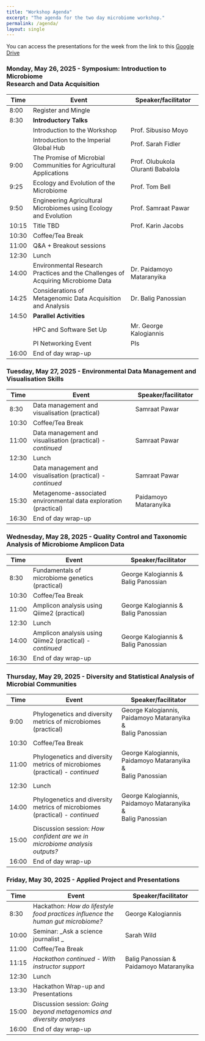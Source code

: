 ```yaml
---
title: "Workshop Agenda"
excerpt: "The agenda for the two day microbiome workshop."
permalink: /agenda/
layout: single
---
```


You can access the presentations for the week from the link to this [Google Drive](https://drive.google.com/drive/folders/111oonoSc12wz-jm6id99FmZw9lvSU_tW?usp=sharing)

### Monday, May 26, 2025 - Symposium: Introduction to Microbiome <br> Research and Data Acquisition

| Time  | Event                                                                                 | Speaker/facilitator               | 
|-------|---------------------------------------------------------------------------------------|-----------------------------------| 
| 8:00  | Register and Mingle                                                                   |                                   |
| 8:30  | **Introductory Talks**                                                                |                                   |
|       | Introduction to the Workshop                                                          | Prof. Sibusiso Moyo               |
|       | Introduction to the Imperial Global Hub                                              | Prof. Sarah Fidler                |
| 9:00  | The Promise of Microbial Communities for Agricultural Applications                    | Prof. Olubukola Oluranti Babalola |
| 9:25  | Ecology and Evolution of the Microbiome                                               | Prof. Tom Bell                    |
| 9:50  | Engineering Agricultural Microbiomes using Ecology and Evolution                      | Prof. Samraat Pawar               |
| 10:15 | Title TBD                                                                             | Prof. Karin Jacobs                |
| 10:30 | Coffee/Tea Break                                                                      |                                   |
| 11:00 | Q&A + Breakout sessions                                                               |                                   |
| 12:30 | Lunch                                                                                 |                                   |
| 14:00 | Environmental Research Practices and the Challenges of Acquiring Microbiome Data      | Dr. Paidamoyo Mataranyika         |
| 14:25 | Considerations of Metagenomic Data Acquisition and Analysis                           | Dr. Balig Panossian               |
| 14:50 | **Parallel Activities**                                                               |                                   |
|       | HPC and Software Set Up                                                               | Mr. George Kalogiannis            |
|       | PI Networking Event                                                                   | PIs                               |
| 16:00 | End of day wrap-up                                                                    |                                   | 


### Tuesday, May 27, 2025 - Environmental Data Management and Visualisation Skills

| Time  | Event                                                            | Speaker/facilitator    | 
|-------|------------------------------------------------------------------|------------------------| 
| 8:30  | Data management and visualisation (practical)                    | Samraat Pawar          |
| 10:30 | Coffee/Tea Break                                                 |                        |
| 11:00 | Data management and visualisation (practical) - _continued_      | Samraat Pawar          |
| 12:30 | Lunch                                                            |                        |
| 14:00 | Data management and visualisation (practical) - _continued_      | Samraat Pawar          |
| 15:30 | Metagenome-associated environmental data exploration (practical) | Paidamoyo Mataranyika  |
| 16:30 | End of day wrap-up                                               |                        | 



### Wednesday, May 28, 2025 - Quality Control and Taxonomic <br> Analysis of Microbiome Amplicon Data

| Time  | Event                                                       | Speaker/facilitator                   | 
|-------|-------------------------------------------------------------|---------------------------------------| 
| 8:30  | Fundamentals of microbiome genetics (practical)             | George Kalogiannis & Balig Panossian  |
| 10:30 | Coffee/Tea Break                                            |                                       |
| 11:00 | Amplicon analysis using Qiime2 (practical)                  | George Kalogiannis & Balig Panossian  |
| 12:30 | Lunch                                                       |                                       |
| 14:00 | Amplicon analysis using Qiime2 (practical) - _continued_    | George Kalogiannis & Balig Panossian  |
| 16:30 | End of day wrap-up                                          |                                       | 


### Thursday, May 29, 2025 - Diversity and Statistical Analysis of Microbial Communities 

| Time  | Event                                                                         | Speaker/facilitator                                              | 
|-------|-------------------------------------------------------------------------------|------------------------------------------------------------------| 
| 9:00  | Phylogenetics and diversity metrics of microbiomes (practical)                | George Kalogiannis, Paidamoyo Mataranyika & <br> Balig Panossian |
| 10:30 | Coffee/Tea Break                                                              |                                                                  |
| 11:00 | Phylogenetics and diversity metrics of microbiomes (practical) - _continued_  | George Kalogiannis, Paidamoyo Mataranyika & <br> Balig Panossian |
| 12:30 | Lunch                                                                         |                                                                  |
| 14:00 | Phylogenetics and diversity metrics of microbiomes (practical) - _continued_  | George Kalogiannis, Paidamoyo Mataranyika & <br> Balig Panossian |
| 15:00 | Discussion session: _How confident are we in microbiome analysis outputs?_    |                                                                  |
| 16:00 | End of day wrap-up                                                            |                                                                  | 


### Friday, May 30, 2025 - Applied Project and Presentations 

| Time  | Event                                                                            | Speaker/facilitator                     | 
|-------|----------------------------------------------------------------------------------|-----------------------------------------| 
| 8:30  | Hackathon: _How do lifestyle food practices influence the human gut microbiome?_ | George Kalogiannis                      |
| 10:00 | Seminar: _Ask a science journalist _                                             |  Sarah Wild                             |
| 11:00 | Coffee/Tea Break                                                                 |                                         |
| 11:15 | _Hackathon continued - With instructor support_                                  | Balig Panossian & Paidamoyo Mataranyika |
| 12:30 | Lunch                                                                            |                                         |
| 13:30 | Hackathon Wrap-up and Presentations                                                          |                                         |
| 15:00 | Discussion session: _Going beyond metagenomics and diversity analyses_           |                                         |
| 16:00 | End of day wrap-up                                                               |                                         | 
